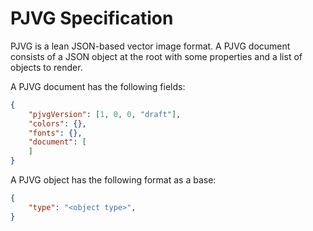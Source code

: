 # PJVG Specification
PJVG is a lean JSON-based vector image format. A PJVG document consists of a JSON object at the root with some properties and a list of objects to render.

A PJVG document has the following fields:
```json
{
	"pjvgVersion": [1, 0, 0, "draft"],
	"colors": {},
	"fonts": {},
	"document": [
	]
}
```

A PJVG object has the following format as a base:
```json
{
	"type": "<object type>",
}
```